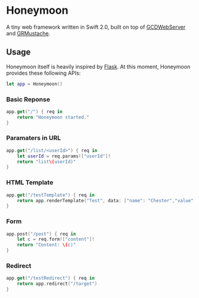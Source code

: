 Honeymoon
=========

A tiny web framework written in Swift 2.0, built on top of [GCDWebServer](https://github.com/swisspol/GCDWebServer) and [GRMustache](https://github.com/groue/GRMustache.swift).

## Usage

Honeymoon itself is heavily inspired by [Flask](http://flask.pocoo.org). At this moment, Honeymoon provides these following APIs:


```swift
let app = Honeymoon()
```

### Basic Reponse

```swift
app.get("/") { req in
    return "Honeymoon started."
}
```

###  Paramaters in URL

```swift
app.get("/list/<userId>") { req in
    let userId = req.params!["userId"]!
    return "list\(userId)"
}
```


###  HTML Template

```swift
app.get("/testTemplate") { req in
    return app.renderTemplate("Test", data: ["name": "Chester","value": 10000, "taxed_value": 10000 - (10000 * 0.4), "in_ca": true])
}
```


### Form

```swift 
app.post("/post") { req in
    let c = req.form!["content"]!
    return "Content: \(c)"
}
```


### Redirect

```swift
app.get("/testRedirect") { req in
    return app.redirect("/target")
}
```

